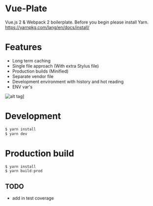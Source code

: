 # Vue-Plate

Vue.js 2 & Webpack 2 boilerplate. Before you begin please install Yarn. https://yarnpkg.com/lang/en/docs/install/

# Features
* Long term caching
* Single file approach (With extra Stylus file)
* Production builds (Minified)
* Separate vendor file
* Development environment with history and hot reading
* ENV var's

![alt tag](https://media.giphy.com/media/3o6UBhjHobLFgEmrJu/giphy.gif)]

# Development
````javascript
$ yarn install
$ yarn dev
````

# Production build
````javascript
$ yarn install
$ yarn build:prod
````

## TODO
* add in test coverage 
